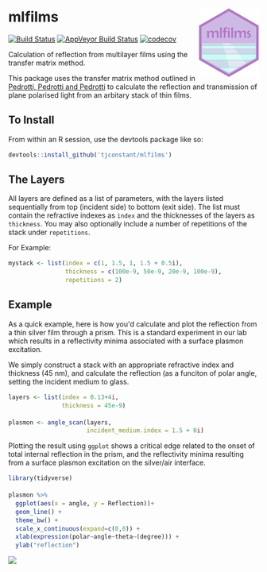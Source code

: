 
mlfilms <img src="man/figures/logo.png" align="right" />
========================================================

[![Build Status](https://travis-ci.org/tjconstant/mlfilms.svg?branch=master)](https://travis-ci.org/tjconstant/mlfilms) [![AppVeyor Build Status](https://ci.appveyor.com/api/projects/status/github/tjconstant/mlfilms?branch=master&svg=true)](https://ci.appveyor.com/project/tjconstant/mlfilms) [![codecov](https://codecov.io/gh/tjconstant/mlfilms/branch/master/graph/badge.svg)](https://codecov.io/gh/tjconstant/mlfilms)

Calculation of reflection from multilayer films using the transfer matrix method.

This package uses the transfer matrix method outlined in [Pedrotti, Pedrotti and Pedrotti](http://www.amazon.com/Introduction-Optics-3rd-Frank-Pedrotti/dp/0131499335) to calculate the reflection and transmission of plane polarised light from an arbitary stack of thin films.

To Install
----------

From within an R session, use the devtools package like so:

``` r
devtools::install_github('tjconstant/mlfilms')
```

The Layers
----------

All layers are defined as a list of parameters, with the layers listed sequentially from top (incident side) to bottom (exit side). The list must contain the refractive indexes as `index` and the thicknesses of the layers as `thickness`. You may also optionally include a number of repetitions of the stack under `repetitions`.

For Example:

``` r
mystack <- list(index = c(1, 1.5, 1, 1.5 + 0.5i),
                thickness = c(100e-9, 50e-9, 20e-9, 100e-9), 
                repetitions = 2)
```

Example
-------

As a quick example, here is how you'd calculate and plot the reflection from a thin silver film through a prism. This is a standard experiment in our lab which results in a reflectivity minima associated with a surface plasmon excitation.

We simply construct a stack with an appropriate refractive index and thickness (45 nm), and calculate the reflection (as a funciton of polar angle, setting the incident medium to glass.

``` r
layers <- list(index = 0.13+4i, 
               thickness = 45e-9)

plasmon <- angle_scan(layers,
                      incident_medium.index = 1.5 + 0i)
```

Plotting the result using `ggplot` shows a critical edge related to the onset of total internal reflection in the prism, and the reflectivity minima resulting from a surface plasmon excitation on the silver/air interface.

``` r
library(tidyverse)

plasmon %>%
  ggplot(aes(x = angle, y = Reflection))+
  geom_line() +
  theme_bw() +
  scale_x_continuous(expand=c(0,0)) +
  xlab(expression(polar~angle~theta~(degree))) +
  ylab("reflection")
```

![](https://i0.wp.com/i.imgur.com/V4zXdjE.png)
